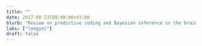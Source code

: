 ```yaml
---
title: ""
date: 2017-08-23T00:00:00+01:00
blurb: "Review on predictive coding and Bayesian inference in the brain accepted at Curr Opin Neurobiol"
labs: ["lengyel"]
draft: false
---
```


